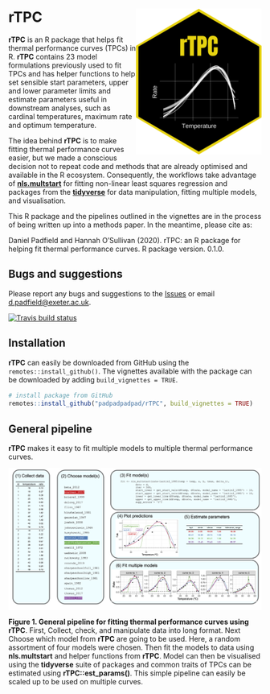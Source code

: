 
<!-- README.md is generated from README.Rmd. Please edit that file -->

# **rTPC** <img src="logo.png" width="250" align="right" />

**rTPC** is an R package that helps fit thermal performance curves
(TPCs) in R. **rTPC** contains 23 model formulations previously used to
fit TPCs and has helper functions to help set sensible start parameters,
upper and lower parameter limits and estimate parameters useful in
downstream analyses, such as cardinal temperatures, maximum rate and
optimum temperature.

The idea behind **rTPC** is to make fitting thermal performance curves
easier, but we made a conscious decision not to repeat code and methods
that are already optimised and available in the R ecosystem.
Consequently, the workflows take advantage of
[**nls.multstart**](https://github.com/padpadpadpad/nls.multstart) for
fitting non-linear least squares regression and packages from the
[**tidyverse**](https://www.tidyverse.org) for data manipulation,
fitting multiple models, and visualisation.

This R package and the pipelines outlined in the vignettes are in the
process of being written up into a methods paper. In the meantime,
please cite as:

Daniel Padfield and Hannah O’Sullivan (2020). rTPC: an R package for
helping fit thermal performance curves. R package version. 0.1.0.

## Bugs and suggestions

Please report any bugs and suggestions to the
[Issues](https://github.com/padpadpadpad/rTPC/issues) or email
<d.padfield@exeter.ac.uk>.

<!-- badges: start -->

[![Travis build
status](https://travis-ci.org/padpadpadpad/rTPC.svg?branch=master)](https://travis-ci.org/padpadpadpad/rTPC)
<!-- badges: end -->

## Installation

**rTPC** can easily be downloaded from GitHub using the
`remotes::install_github()`. The vignettes available with the package
can be downloaded by adding `build_vignettes = TRUE`.

``` r
# install package from GitHub
remotes::install_github("padpadpadpad/rTPC", build_vignettes = TRUE)
```

## General pipeline

**rTPC** makes it easy to fit multiple models to multiple thermal
performance curves.

<img src="man/figures/rTPC_pipeline.png" width="1000" align="center" />

**Figure 1. General pipeline for fitting thermal performance curves
using rTPC**. First, Collect, check, and manipulate data into long
format. Next Choose which model from **rTPC** are going to be used.
Here, a random assortment of four models were chosen. Then fit the
models to data using **nls.multstart** and helper functions from
**rTPC**. Model can then be visualised using the **tidyverse** suite of
packages and common traits of TPCs can be estimated using
**rTPC::est\_params()**. This simple pipeline can easily be scaled up to
be used on multiple curves.
